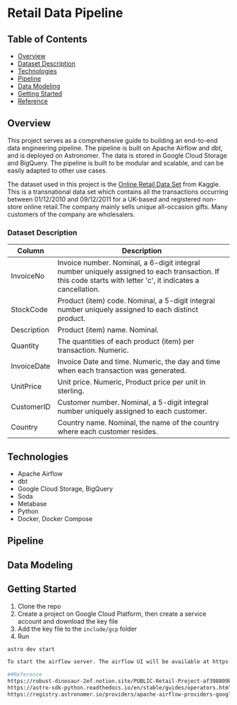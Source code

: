 # Retail Data Pipeline

## Table of Contents

* [Overview](#overview)
* [Dataset Description](#dataset-description)
* [Technologies](#technologies)
* [Pipeline](#pipeline)
* [Data Modeling](#data-modeling)
* [Getting Started](#getting-started)
* [Reference](#reference)

## Overview
This project serves as a comprehensive guide to building an end-to-end data engineering pipeline. The pipeline is built on Apache Airflow and dbt, and is deployed on Astronomer. The data is stored in Google Cloud Storage and BigQuery. The pipeline is built to be modular and scalable, and can be easily adapted to other use cases.

The dataset used in this project is the [Online Retail Data Set](https://www.kaggle.com/datasets/tunguz/online-retail) from Kaggle. This is a transnational data set which contains all the transactions occurring between 01/12/2010 and 09/12/2011 for a UK-based and registered non-store online retail.The company mainly sells unique all-occasion gifts. Many customers of the company are wholesalers.

### Dataset Description

| Column | Description |
| --- | --- |
| InvoiceNo | Invoice number. Nominal, a 6-digit integral number uniquely assigned to each transaction. If this code starts with letter 'c', it indicates a cancellation. |
| StockCode | Product (item) code. Nominal, a 5-digit integral number uniquely assigned to each distinct product. |
| Description | Product (item) name. Nominal. |
| Quantity | The quantities of each product (item) per transaction. Numeric. |
| InvoiceDate | Invoice Date and time. Numeric, the day and time when each transaction was generated. |
| UnitPrice | Unit price. Numeric, Product price per unit in sterling. |
| CustomerID | Customer number. Nominal, a 5-digit integral number uniquely assigned to each customer. |
| Country | Country name. Nominal, the name of the country where each customer resides. |

## Technologies

* Apache Airflow
* dbt
* Google Cloud Storage, BigQuery
* Soda
* Metabase
* Python
* Docker, Docker Compose

## Pipeline

## Data Modeling


## Getting Started

1. Clone the repo
2. Create a project on Google Cloud Platform, then create a service account and download the key file
3. Add the key file to the `include/gcp` folder
4. Run 
```bash
astro dev start

To start the airflow server. The airflow UI will be available at https://localhost:8080

##Reference
https://robust-dinosaur-2ef.notion.site/PUBLIC-Retail-Project-af398809b643495e851042fa293ffe5b
https://astro-sdk-python.readthedocs.io/en/stable/guides/operators.html
https://registry.astronomer.io/providers/apache-airflow-providers-google/versions/10.12.0/modules/LocalFilesystemToGCSOperator
